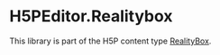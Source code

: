# H5PEditor.Realitybox

This library is part of the H5P content type [RealityBox](https://github.com/rwth-acis/h5p-realitybox).
